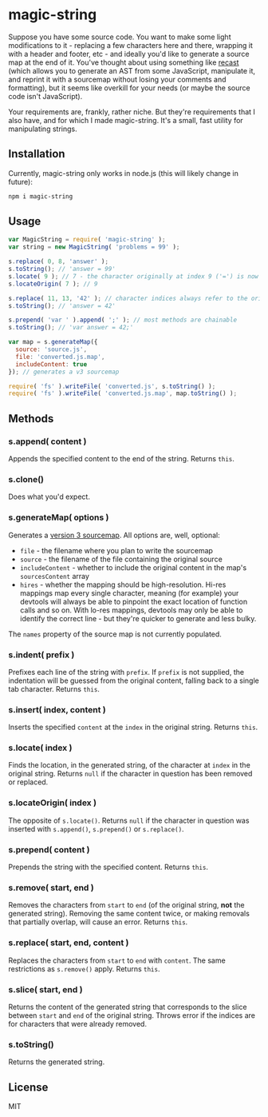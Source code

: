 # magic-string

Suppose you have some source code. You want to make some light modifications to it - replacing a few characters here and there, wrapping it with a header and footer, etc - and ideally you'd like to generate a source map at the end of it. You've thought about using something like [recast](https://github.com/benjamn/recast) (which allows you to generate an AST from some JavaScript, manipulate it, and reprint it with a sourcemap without losing your comments and formatting), but it seems like overkill for your needs (or maybe the source code isn't JavaScript).

Your requirements are, frankly, rather niche. But they're requirements that I also have, and for which I made magic-string. It's a small, fast utility for manipulating strings.

## Installation

Currently, magic-string only works in node.js (this will likely change in future):

```bash
npm i magic-string
```

## Usage

```js
var MagicString = require( 'magic-string' );
var string = new MagicString( 'problems = 99' );

s.replace( 0, 8, 'answer' );
s.toString(); // 'answer = 99'
s.locate( 9 ); // 7 - the character originally at index 9 ('=') is now at index 7
s.locateOrigin( 7 ); // 9

s.replace( 11, 13, '42' ); // character indices always refer to the original string
s.toString(); // 'answer = 42'

s.prepend( 'var ' ).append( ';' ); // most methods are chainable
s.toString(); // 'var answer = 42;'

var map = s.generateMap({
  source: 'source.js',
  file: 'converted.js.map',
  includeContent: true
}); // generates a v3 sourcemap

require( 'fs' ).writeFile( 'converted.js', s.toString() );
require( 'fs' ).writeFile( 'converted.js.map', map.toString() );
```

## Methods

### s.append( content )

Appends the specified content to the end of the string. Returns `this`.

### s.clone()

Does what you'd expect.

### s.generateMap( options )

Generates a [version 3 sourcemap](https://docs.google.com/document/d/1U1RGAehQwRypUTovF1KRlpiOFze0b-_2gc6fAH0KY0k/edit). All options are, well, optional:

* `file` - the filename where you plan to write the sourcemap
* `source` - the filename of the file containing the original source
* `includeContent` - whether to include the original content in the map's `sourcesContent` array
* `hires` - whether the mapping should be high-resolution. Hi-res mappings map every single character, meaning (for example) your devtools will always be able to pinpoint the exact location of function calls and so on. With lo-res mappings, devtools may only be able to identify the correct line - but they're quicker to generate and less bulky.

The `names` property of the source map is not currently populated.

### s.indent( prefix )

Prefixes each line of the string with `prefix`. If `prefix` is not supplied, the indentation will be guessed from the original content, falling back to a single tab character. Returns `this`.

### s.insert( index, content )

Inserts the specified `content` at the `index` in the original string. Returns `this`.

### s.locate( index )

Finds the location, in the generated string, of the character at `index` in the original string. Returns `null` if the character in question has been removed or replaced.

### s.locateOrigin( index )

The opposite of `s.locate()`. Returns `null` if the character in question was inserted with `s.append()`, `s.prepend()` or `s.replace()`.

### s.prepend( content )

Prepends the string with the specified content. Returns `this`.

### s.remove( start, end )

Removes the characters from `start` to `end` (of the original string, **not** the generated string). Removing the same content twice, or making removals that partially overlap, will cause an error. Returns `this`.

### s.replace( start, end, content )

Replaces the characters from `start` to `end` with `content`. The same restrictions as `s.remove()` apply. Returns `this`.

### s.slice( start, end )

Returns the content of the generated string that corresponds to the slice between `start` and `end` of the original string. Throws error if the indices are for characters that were already removed.

### s.toString()

Returns the generated string.

## License

MIT
